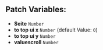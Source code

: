 ## Patch Variables:

* __Seite__ ```Number```
* __to top ui x__ ```Number``` (default Value: `0`)
* __to top ui y__ ```Number```
* __valuescroll__ ```Number```

